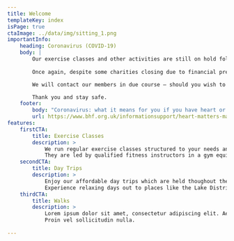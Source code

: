 ```yaml
---
title: Welcome
templateKey: index
isPage: true
ctaImage: ../data/img/sitting_1.png
importantInfo:
    heading: Coronavirus (COVID-19)
    body: |
        Our exercise classes and other activities are still on hold following government guidelines. Our funding is secure, and we will reinstate them once we are confident that the appropriate measures have been implemented to ensure your health and wellbeing.
        
        Once again, despite some charities closing due to financial pressures, the group is not in that position and The Trustees look forward to seeing you all again in the future.

        We will contact our members in due course – should you wish to contact us please contact Barry on 0191 5656892 or Jim on 0191 5226750.

        Thank you and stay safe.
    footer:
        body: "Coronavirus: what it means for you if you have heart or circulatory disease."
        url: https://www.bhf.org.uk/informationsupport/heart-matters-magazine/news/coronavirus-and-your-health
features:
    firstCTA:
        title: Exercise Classes
        description: >
            We run regular exercise classes structured to your needs and ability. 
            They are led by qualified fitness instructors in a gym equipped with a range of exercise equipment. 
    secondCTA:
        title: Day Trips
        description: >
            Enjoy our affordable day trips which are held thoughout the year. 
            Experience relaxing days out to places like the Lake District, Christmas Markets and many more.
    thirdCTA:
        title: Walks
        description: >
            Lorem ipsum dolor sit amet, consectetur adipiscing elit. Aenean eget sagittis eros. 
            Proin vel sollicitudin nulla.
            
---
```

